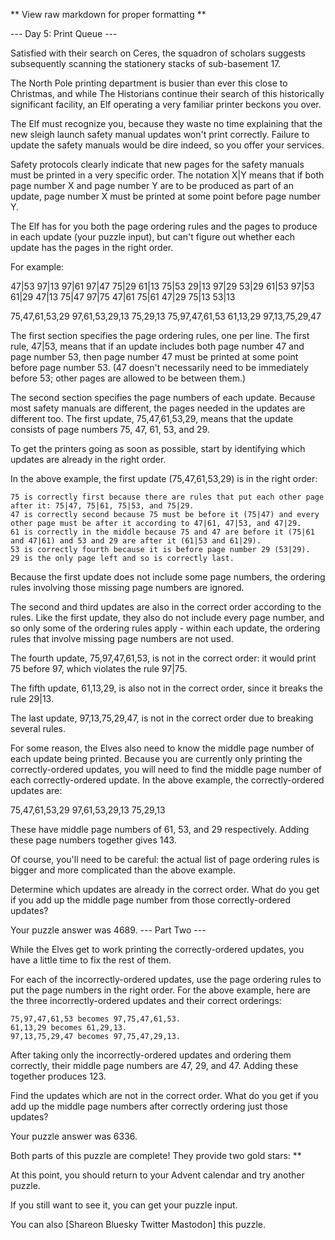 ** View raw markdown for proper formatting **

--- Day 5: Print Queue ---

Satisfied with their search on Ceres, the squadron of scholars suggests
subsequently scanning the stationery stacks of sub-basement 17.

The North Pole printing department is busier than ever this close to Christmas,
and while The Historians continue their search of this historically significant
facility, an Elf operating a very familiar printer beckons you over.

The Elf must recognize you, because they waste no time explaining that the new
sleigh launch safety manual updates won't print correctly. Failure to update the
safety manuals would be dire indeed, so you offer your services.

Safety protocols clearly indicate that new pages for the safety manuals must be
printed in a very specific order. The notation X|Y means that if both page
number X and page number Y are to be produced as part of an update, page number
X must be printed at some point before page number Y.

The Elf has for you both the page ordering rules and the pages to produce in
each update (your puzzle input), but can't figure out whether each update has
the pages in the right order.

For example:

47|53 97|13 97|61 97|47 75|29 61|13 75|53 29|13 97|29 53|29 61|53 97|53 61|29
47|13 75|47 97|75 47|61 75|61 47|29 75|13 53|13

75,47,61,53,29 97,61,53,29,13 75,29,13 75,97,47,61,53 61,13,29 97,13,75,29,47

The first section specifies the page ordering rules, one per line. The first
rule, 47|53, means that if an update includes both page number 47 and page
number 53, then page number 47 must be printed at some point before page
number 53. (47 doesn't necessarily need to be immediately before 53; other pages
are allowed to be between them.)

The second section specifies the page numbers of each update. Because most
safety manuals are different, the pages needed in the updates are different too.
The first update, 75,47,61,53,29, means that the update consists of page numbers
75, 47, 61, 53, and 29.

To get the printers going as soon as possible, start by identifying which
updates are already in the right order.

In the above example, the first update (75,47,61,53,29) is in the right order:

    75 is correctly first because there are rules that put each other page after it: 75|47, 75|61, 75|53, and 75|29.
    47 is correctly second because 75 must be before it (75|47) and every other page must be after it according to 47|61, 47|53, and 47|29.
    61 is correctly in the middle because 75 and 47 are before it (75|61 and 47|61) and 53 and 29 are after it (61|53 and 61|29).
    53 is correctly fourth because it is before page number 29 (53|29).
    29 is the only page left and so is correctly last.

Because the first update does not include some page numbers, the ordering rules
involving those missing page numbers are ignored.

The second and third updates are also in the correct order according to the
rules. Like the first update, they also do not include every page number, and so
only some of the ordering rules apply - within each update, the ordering rules
that involve missing page numbers are not used.

The fourth update, 75,97,47,61,53, is not in the correct order: it would print
75 before 97, which violates the rule 97|75.

The fifth update, 61,13,29, is also not in the correct order, since it breaks
the rule 29|13.

The last update, 97,13,75,29,47, is not in the correct order due to breaking
several rules.

For some reason, the Elves also need to know the middle page number of each
update being printed. Because you are currently only printing the
correctly-ordered updates, you will need to find the middle page number of each
correctly-ordered update. In the above example, the correctly-ordered updates
are:

75,47,61,53,29 97,61,53,29,13 75,29,13

These have middle page numbers of 61, 53, and 29 respectively. Adding these page
numbers together gives 143.

Of course, you'll need to be careful: the actual list of page ordering rules is
bigger and more complicated than the above example.

Determine which updates are already in the correct order. What do you get if you
add up the middle page number from those correctly-ordered updates?

Your puzzle answer was 4689. --- Part Two ---

While the Elves get to work printing the correctly-ordered updates, you have a
little time to fix the rest of them.

For each of the incorrectly-ordered updates, use the page ordering rules to put
the page numbers in the right order. For the above example, here are the three
incorrectly-ordered updates and their correct orderings:

    75,97,47,61,53 becomes 97,75,47,61,53.
    61,13,29 becomes 61,29,13.
    97,13,75,29,47 becomes 97,75,47,29,13.

After taking only the incorrectly-ordered updates and ordering them correctly,
their middle page numbers are 47, 29, and 47. Adding these together
produces 123.

Find the updates which are not in the correct order. What do you get if you add
up the middle page numbers after correctly ordering just those updates?

Your puzzle answer was 6336.

Both parts of this puzzle are complete! They provide two gold stars: **

At this point, you should return to your Advent calendar and try another puzzle.

If you still want to see it, you can get your puzzle input.

You can also [Shareon Bluesky Twitter Mastodon] this puzzle.
